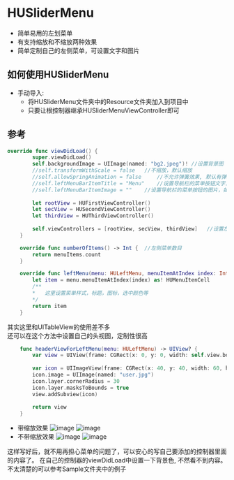 HUSliderMenu
==============
* 简单易用的左划菜单
* 有支持缩放和不缩放两种效果
* 简单定制自己的左侧菜单，可设置文字和图片

如何使用HUSliderMenu
-------------------
* 手动导入:
	* 将HUSliderMenu文件夹中的Resource文件夹加入到项目中
	* 只要让根控制器继承HUSliderMenuViewController即可

参考
-----

```Swift
override func viewDidLoad() {
        super.viewDidLoad()
        self.backgroundImage = UIImage(named: "bg2.jpeg")! //设置背景图
        //self.transformWithScale = false	//不缩放，默认缩放
        //self.allowSpringAnimation = false		//不允许弹簧效果, 默认有弹簧效果
        //self.leftMenuBarItemTitle = "Menu"	//设置导航栏的菜单按钮文字，如果不设置，会使用默认的
        //self.leftMenuBarItemImage = ""	//设置导航栏的菜单按钮的图片，如果不设置，会使用默认的
        
        let rootView = HUFirstViewController()
        let secView = HUSecondViewController()
        let thirdView = HUThirdViewController()
        
        self.viewControllers = [rootView, secView, thirdView]   //设置左侧所有要显示的控制器，不要添加NavigationViewcontroller
    }

    override func numberOfItems() -> Int {	//左侧菜单数目
        return menuItems.count
    }

    override func leftMenu(menu: HULeftMenu, menuItemAtIndex index: Int) -> AnyObject {
        let item = menu.menuItemAtIndex(index) as! HUMenuItenCell
        /**
		*	这里设置菜单样式，标题，图标，选中颜色等
        */
        return item
    }
```
其实这里和UITableView的使用差不多<br>
还可以在这个方法中设置自己的头视图，定制性很高
```Swift
	func headerViewForLeftMenu(menu: HULeftMenu) -> UIView? {
        var view = UIView(frame: CGRect(x: 0, y: 0, width: self.view.bounds.width, height: 120))
   
        var icon = UIImageView(frame: CGRect(x: 40, y: 40, width: 60, height: 60))
        icon.image = UIImage(named: "user.jpg")
        icon.layer.cornerRadius = 30
        icon.layer.masksToBounds = true
        view.addSubview(icon)
        
        return view
    }
```
* 带缩放效果
![image](https://github.com/hujewelz/HUSliderMenu/raw/master/screenshots/1.png)
![image](https://github.com/hujewelz/HUSliderMenu/raw/master/screenshots/2.png)<br>
* 不带缩放效果
![image](https://github.com/hujewelz/HUSliderMenu/raw/master/screenshots/3.png)
![image](https://github.com/hujewelz/HUSliderMenu/raw/master/screenshots/4.png)


这样写好后，就不用再担心菜单的问题了，可以安心的写自己要添加的控制器里面的内容了。
在自己的控制器的viewDidLoad中设置一下背景色, 不然看不到内容。
不太清楚的可以参考Sample文件夹中的例子

